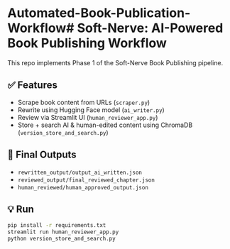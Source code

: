 # Automated-Book-Publication-Workflow# Soft-Nerve: AI-Powered Book Publishing Workflow

This repo implements Phase 1 of the Soft-Nerve Book Publishing pipeline.

## ✅ Features

- Scrape book content from URLs (`scraper.py`)
- Rewrite using Hugging Face model (`ai_writer.py`)
- Review via Streamlit UI (`human_reviewer_app.py`)
- Store + search AI & human-edited content using ChromaDB (`version_store_and_search.py`)

## 🔁 Final Outputs

- `rewritten_output/output_ai_written.json`
- `reviewed_output/final_reviewed_chapter.json`
- `human_reviewed/human_approved_output.json`

## 💡 Run

```bash
pip install -r requirements.txt
streamlit run human_reviewer_app.py
python version_store_and_search.py

